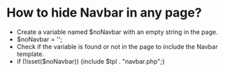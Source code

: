 # How to hide Navbar in any page?
* Create a variable named $noNavbar with an empty string in the page.
 * $noNavbar = '';
* Check if the variable is found or not in the page to include the Navbar template.
 * if (!isset($noNavbar)) {include $tpl . "navbar.php";}